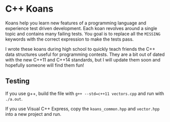 # C++ Koans

Koans help you learn new features of a programming language and experience test
driven development. Each koan revolves around a single topic and contains many
failing tests. You goal is to replace all the `MISSING` keywords with the
correct expression to make the tests pass.

I wrote these koans during high school to quickly teach friends the C++ data
structures useful for programming contests. They are a bit out of dated with
the new C++11 and C++14 standards, but I will update them soon and hopefully
someone will find them fun!


## Testing

If you use g++, build the file with `g++ --std=c++11 vectors.cpp` and run with `./a.out`.

If you use Visual C++ Express, copy the `koans_common.hpp` and `vector.hpp` into a new project and run.
